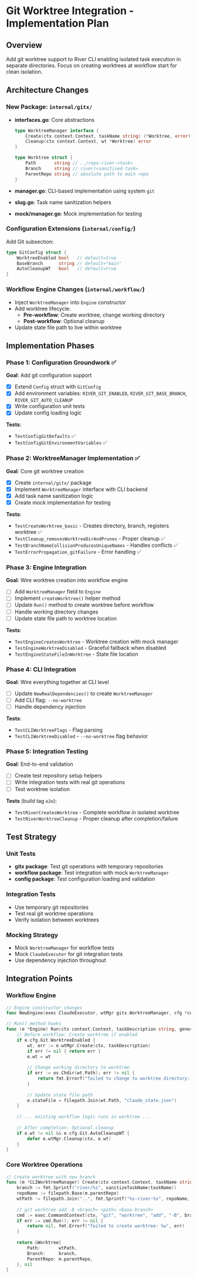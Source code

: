 # Git Worktree Integration - Implementation Plan

## Overview
Add git worktree support to River CLI enabling isolated task execution in separate directories. Focus on creating worktrees at workflow start for clean isolation.

## Architecture Changes

### New Package: `internal/gitx/`
- **interfaces.go**: Core abstractions
  ```go
  type WorktreeManager interface {
      Create(ctx context.Context, taskName string) (*Worktree, error)
      Cleanup(ctx context.Context, wt *Worktree) error
  }

  type Worktree struct {
      Path       string // ../repo-river-<task>
      Branch     string // river/<sanitised-task>
      ParentRepo string // absolute path to main repo
  }
  ```

- **manager.go**: CLI-based implementation using system `git`
- **slug.go**: Task name sanitization helpers
- **mock/manager.go**: Mock implementation for testing

### Configuration Extensions (`internal/config/`)
Add Git subsection:
```go
type GitConfig struct {
    WorktreeEnabled bool   // default=true
    BaseBranch      string // default="main"
    AutoCleanupWT   bool   // default=true
}
```

### Workflow Engine Changes (`internal/workflow/`)
- Inject `WorktreeManager` into `Engine` constructor
- Add worktree lifecycle:
  - **Pre-workflow**: Create worktree, change working directory
  - **Post-workflow**: Optional cleanup
- Update state file path to live within worktree

## Implementation Phases

### Phase 1: Configuration Groundwork ✅
**Goal**: Add git configuration support
- [x] Extend `Config` struct with `GitConfig`
- [x] Add environment variables: `RIVER_GIT_ENABLED`, `RIVER_GIT_BASE_BRANCH`, `RIVER_GIT_AUTO_CLEANUP`
- [x] Write configuration unit tests
- [x] Update config loading logic

**Tests**:
- `TestConfigGitDefaults` ✅
- `TestConfigGitEnvironmentVariables` ✅

### Phase 2: WorktreeManager Implementation ✅
**Goal**: Core git worktree creation
- [x] Create `internal/gitx/` package
- [x] Implement `WorktreeManager` interface with CLI backend
- [x] Add task name sanitization logic
- [x] Create mock implementation for testing

**Tests**:
- `TestCreateWorktree_basic` - Creates directory, branch, registers worktree ✅
- `TestCleanup_removesWorktreeDirAndPrunes` - Proper cleanup ✅
- `TestBranchNameCollisionProducesUniqueNames` - Handles conflicts ✅
- `TestErrorPropagation_gitFailure` - Error handling ✅

### Phase 3: Engine Integration
**Goal**: Wire worktree creation into workflow engine
- [ ] Add `WorktreeManager` field to `Engine`
- [ ] Implement `createWorktree()` helper method
- [ ] Update `Run()` method to create worktree before workflow
- [ ] Handle working directory changes
- [ ] Update state file path to worktree location

**Tests**:
- `TestEngineCreatesWorktree` - Worktree creation with mock manager
- `TestEngineWorktreeDisabled` - Graceful fallback when disabled
- `TestEngineStateFileInWorktree` - State file location

### Phase 4: CLI Integration
**Goal**: Wire everything together at CLI level
- [ ] Update `NewRealDependencies()` to create `WorktreeManager`
- [ ] Add CLI flag: `--no-worktree`
- [ ] Handle dependency injection

**Tests**:
- `TestCLIWorktreeFlags` - Flag parsing
- `TestCLIWorktreeDisabled` - `--no-worktree` flag behavior

### Phase 5: Integration Testing
**Goal**: End-to-end validation
- [ ] Create test repository setup helpers
- [ ] Write integration tests with real git operations
- [ ] Test worktree isolation

**Tests** (build tag `e2e`):
- `TestRiverCreatesWorktree` - Complete workflow in isolated worktree
- `TestRiverWorktreeCleanup` - Proper cleanup after completion/failure

## Test Strategy

### Unit Tests
- **gitx package**: Test git operations with temporary repositories
- **workflow package**: Test integration with mock `WorktreeManager`
- **config package**: Test configuration loading and validation

### Integration Tests  
- Use temporary git repositories
- Test real git worktree operations
- Verify isolation between worktrees

### Mocking Strategy
- Mock `WorktreeManager` for workflow tests
- Mock `ClaudeExecutor` for git integration tests
- Use dependency injection throughout

## Integration Points

### Workflow Engine
```go
// Engine constructor changes
func NewEngine(exec ClaudeExecutor, wtMgr gitx.WorktreeManager, cfg *config.Config) *Engine

// Run() method hooks
func (e *Engine) Run(ctx context.Context, taskDescription string, generatePlan bool) error {
    // Before workflow: Create worktree if enabled
    if e.cfg.Git.WorktreeEnabled {
        wt, err := e.wtMgr.Create(ctx, taskDescription)
        if err != nil { return err }
        e.wt = wt
        
        // Change working directory to worktree
        if err := os.Chdir(wt.Path); err != nil {
            return fmt.Errorf("failed to change to worktree directory: %w", err)
        }
        
        // Update state file path
        e.stateFile = filepath.Join(wt.Path, "claude_state.json")
    }
    
    // ... existing workflow logic runs in worktree ...
    
    // After completion: Optional cleanup
    if e.wt != nil && e.cfg.Git.AutoCleanupWT {
        defer e.wtMgr.Cleanup(ctx, e.wt)
    }
}
```

### Core Worktree Operations
```go
// Create worktree with new branch
func (m *CLIWorktreeManager) Create(ctx context.Context, taskName string) (*Worktree, error) {
    branch := fmt.Sprintf("river/%s", sanitizeTaskName(taskName))
    repoName := filepath.Base(m.parentRepo)
    wtPath := filepath.Join("..", fmt.Sprintf("%s-river-%s", repoName, slugify(taskName)))
    
    // git worktree add -B <branch> <path> <base-branch>
    cmd := exec.CommandContext(ctx, "git", "worktree", "add", "-B", branch, wtPath, m.baseBranch)
    if err := cmd.Run(); err != nil {
        return nil, fmt.Errorf("failed to create worktree: %w", err)
    }
    
    return &Worktree{
        Path:       wtPath,
        Branch:     branch,
        ParentRepo: m.parentRepo,
    }, nil
}
```
